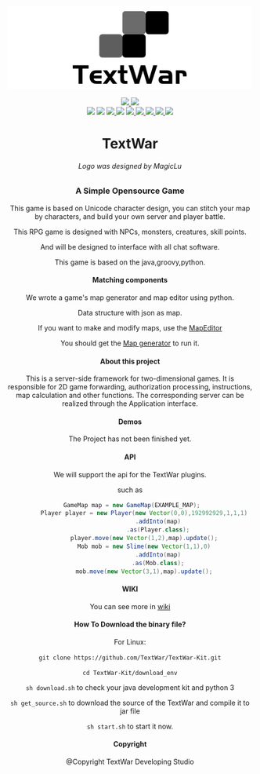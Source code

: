 <p align="center">
<img src="readme_image/banner.png" width=500>
<div align="center">
 <a href="https://github.com/TextWar/TextWar/network/members">
 <img src="https://img.shields.io/github/forks/TextWar/TextWar?style=social">
 </a>
 <a href="https://github.com/TextWar/TextWar/stargazers">
 <img src="https://img.shields.io/github/stars/TextWar/TextWar?style=social">
 </a>
</div>
 <div align="center">
 <img src="https://img.shields.io/github/v/release/TextWar/TextWar?include_prereleases">
 <img src="https://img.shields.io/github/languages/code-size/TextWar/TextWar">
 <a href="https://github.com/TextWar/TextWar/issues">
    <img src="https://img.shields.io/github/issues/TextWar/TextWar">
 </a>
 <img src="https://coveralls.io/repos/github/TextWar/TextWar/badge.svg?branch=master">
 <a href="http://hits.dwyl.com/TextWar/TextWar">
 <img src="http://hits.dwyl.com/TextWar/TextWar.svg">
 </a>
 
 <a href="https://gitter.im/mytextwar/community?utm_source=badge&utm_medium=badge&utm_campaign=pr-badge)">
    <img src="https://badges.gitter.im/mytextwar/community.svg" >
   </a>
  <a href = "https://travis-ci.org/github/TextWar/TextWar/builds/671445536?utm_source=github_status&utm_medium=notification">
  <img src="https://travis-ci.org/TextWar/TextWar.svg?branch=master">
 </a>
  <a href="https://github.com/TextWar/TextWar/search?l=java">
  <img src="https://img.shields.io/github/languages/count/TextWar/TextWar">
 </a>
  <a href="LICENSE">
     <img src="https://img.shields.io/badge/license-TPL-green">
  </a>
  </div>

</p>
<div align="center">
 
# TextWar
###### Logo was designed by MagicLu
### A Simple Opensource Game

This game is based on Unicode character design, 
you can stitch your map by characters, and build your own server and player battle.

This RPG game is designed with NPCs, monsters, creatures, skill points.

And will be designed to interface with all chat software.

This game is based on the java,groovy,python.
#### Matching components

We wrote a game's map generator and map editor using python.

Data structure with json as map.

If you want to make and modify maps, use the [MapEditor](https://github.com/TextWar/Textwar-MapEditor)

You should get the [Map generator](https://github.com/TextWar/textwar-py) to run it.

#### About this project

This is a server-side framework for two-dimensional games. 
It is responsible for 2D game forwarding, authorization processing, instructions, map calculation and other functions. 
The corresponding server can be realized through the Application interface.

#### Demos

The Project has not been finished yet.


#### API

We will support the api for the TextWar plugins.

such as

```groovy
 GameMap map = new GameMap(EXAMPLE_MAP);
        Player player = new Player(new Vector(0,0),192992929,1,1,1)
                .addInto(map)
                .as(Player.class);
        player.move(new Vector(1,2),map).update();
        Mob mob = new Slime(new Vector(1,1),0)
                .addInto(map)
                .as(Mob.class);
        mob.move(new Vector(3,1),map).update();
```
#### WIKI

You can see more in [wiki](https://github.com/TextWar/QQTextWar/wiki)

#### How To Download the binary file?

For Linux:

`git clone https://github.com/TextWar/TextWar-Kit.git`

`cd TextWar-Kit/download_env` 

`sh download.sh` to check your java development kit and python 3

`sh get_source.sh` to download the source of the TextWar and compile it to jar file

`sh start.sh` to start it now.

#### Copyright

@Copyright TextWar Developing Studio

</div>










